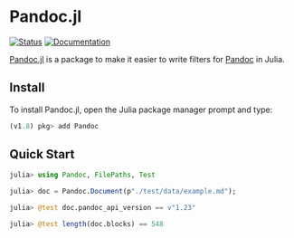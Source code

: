# Pandoc.jl

[![Status](https://img.shields.io/github/actions/workflow/status/kdheepak/Pandoc.jl/test.yml?branch=main)](https://github.com/kdheepak/Pandoc.jl/actions)
[![Documentation](https://img.shields.io/badge/docs-ready-blue.svg)](https://kdheepak.com/Pandoc.jl/)

[Pandoc.jl](https://github.com/kdheepak/Pandoc.jl) is a package to make it easier to write filters for [Pandoc](https://github.com/jgm/pandoc) in Julia.

## Install

To install Pandoc.jl, open the Julia package manager prompt and type:

```julia
(v1.8) pkg> add Pandoc
```

## Quick Start

```julia
julia> using Pandoc, FilePaths, Test

julia> doc = Pandoc.Document(p"./test/data/example.md");

julia> @test doc.pandoc_api_version == v"1.23"

julia> @test length(doc.blocks) == 548
```
